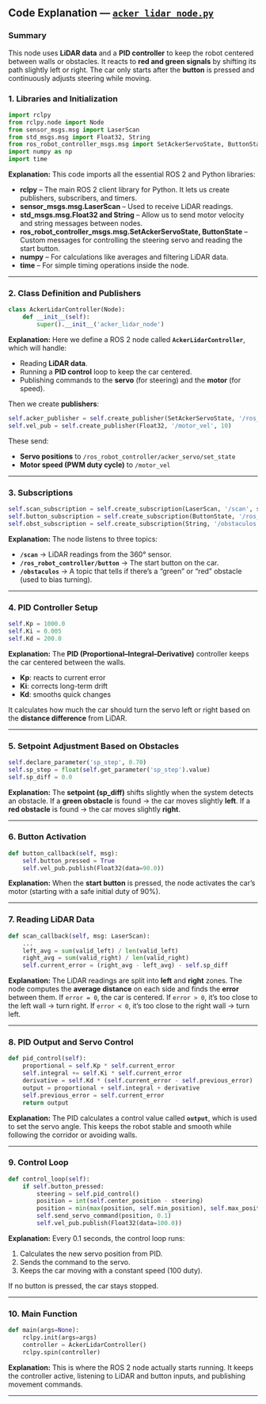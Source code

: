 ## Code Explanation — [`acker_lidar_node.py`](./acker_lidar_node.py) 

### **Summary**

This node uses **LiDAR data** and a **PID controller** to keep the robot centered between walls or obstacles. It reacts to **red and green signals** by shifting its path slightly left or right. The car only starts after the **button** is pressed and continuously adjusts steering while moving.


### 1. Libraries and Initialization

```python
import rclpy
from rclpy.node import Node
from sensor_msgs.msg import LaserScan
from std_msgs.msg import Float32, String
from ros_robot_controller_msgs.msg import SetAckerServoState, ButtonState
import numpy as np
import time
```

**Explanation:**
This code imports all the essential ROS 2 and Python libraries:

* **rclpy** – The main ROS 2 client library for Python. It lets us create publishers, subscribers, and timers.
* **sensor_msgs.msg.LaserScan** – Used to receive LiDAR readings.
* **std_msgs.msg.Float32 and String** – Allow us to send motor velocity and string messages between nodes.
* **ros_robot_controller_msgs.msg.SetAckerServoState, ButtonState** – Custom messages for controlling the steering servo and reading the start button.
* **numpy** – For calculations like averages and filtering LiDAR data.
* **time** – For simple timing operations inside the node.

---

### 2. Class Definition and Publishers

```python
class AckerLidarController(Node):
    def __init__(self):
        super().__init__('acker_lidar_node')
```

**Explanation:**
Here we define a ROS 2 node called **`AckerLidarController`**, which will handle:

* Reading **LiDAR data**.
* Running a **PID control** loop to keep the car centered.
* Publishing commands to the **servo** (for steering) and the **motor** (for speed).

Then we create **publishers**:

```python
self.acker_publisher = self.create_publisher(SetAckerServoState, '/ros_robot_controller/acker_servo/set_state', 10)
self.vel_pub = self.create_publisher(Float32, '/motor_vel', 10)
```

These send:

* **Servo positions** to `/ros_robot_controller/acker_servo/set_state`
* **Motor speed (PWM duty cycle)** to `/motor_vel`

---

### 3. Subscriptions

```python
self.scan_subscription = self.create_subscription(LaserScan, '/scan', self.scan_callback, 10)
self.button_subscription = self.create_subscription(ButtonState, '/ros_robot_controller/button', self.button_callback, 10)
self.obst_subscription = self.create_subscription(String, '/obstaculos', self.obst_callback, 10)
```

**Explanation:**
The node listens to three topics:

* **`/scan`** → LiDAR readings from the 360° sensor.
* **`/ros_robot_controller/button`** → The start button on the car.
* **`/obstaculos`** → A topic that tells if there’s a “green” or “red” obstacle (used to bias turning).

---

### 4. PID Controller Setup

```python
self.Kp = 1000.0
self.Ki = 0.005
self.Kd = 200.0
```

**Explanation:**
The **PID (Proportional–Integral–Derivative)** controller keeps the car centered between the walls.

* **Kp**: reacts to current error
* **Ki**: corrects long-term drift
* **Kd**: smooths quick changes

It calculates how much the car should turn the servo left or right based on the **distance difference** from LiDAR.

---

### 5. Setpoint Adjustment Based on Obstacles

```python
self.declare_parameter('sp_step', 0.70)
self.sp_step = float(self.get_parameter('sp_step').value)
self.sp_diff = 0.0
```

**Explanation:**
The **setpoint (sp_diff)** shifts slightly when the system detects an obstacle.
If a **green obstacle** is found → the car moves slightly **left**.
If a **red obstacle** is found → the car moves slightly **right**.

---

### 6. Button Activation

```python
def button_callback(self, msg):
    self.button_pressed = True
    self.vel_pub.publish(Float32(data=90.0))
```

**Explanation:**
When the **start button** is pressed, the node activates the car’s motor (starting with a safe initial duty of 90%).

---

### 7. Reading LiDAR Data

```python
def scan_callback(self, msg: LaserScan):
    ...
    left_avg = sum(valid_left) / len(valid_left)
    right_avg = sum(valid_right) / len(valid_right)
    self.current_error = (right_avg - left_avg) - self.sp_diff
```

**Explanation:**
The LiDAR readings are split into **left** and **right** zones.
The node computes the **average distance** on each side and finds the **error** between them.
If `error = 0`, the car is centered.
If `error > 0`, it’s too close to the left wall → turn right.
If `error < 0`, it’s too close to the right wall → turn left.

---

### 8. PID Output and Servo Control

```python
def pid_control(self):
    proportional = self.Kp * self.current_error
    self.integral += self.Ki * self.current_error
    derivative = self.Kd * (self.current_error - self.previous_error)
    output = proportional + self.integral + derivative
    self.previous_error = self.current_error
    return output
```

**Explanation:**
The PID calculates a control value called **`output`**, which is used to set the servo angle.
This keeps the robot stable and smooth while following the corridor or avoiding walls.

---

### 9. Control Loop

```python
def control_loop(self):
    if self.button_pressed:
        steering = self.pid_control()
        position = int(self.center_position - steering)
        position = min(max(position, self.min_position), self.max_position)
        self.send_servo_command(position, 0.1)
        self.vel_pub.publish(Float32(data=100.0))
```

**Explanation:**
Every 0.1 seconds, the control loop runs:

1. Calculates the new servo position from PID.
2. Sends the command to the servo.
3. Keeps the car moving with a constant speed (100 duty).

If no button is pressed, the car stays stopped.

---

### 10. Main Function

```python
def main(args=None):
    rclpy.init(args=args)
    controller = AckerLidarController()
    rclpy.spin(controller)
```

**Explanation:**
This is where the ROS 2 node actually starts running.
It keeps the controller active, listening to LiDAR and button inputs, and publishing movement commands.

---

